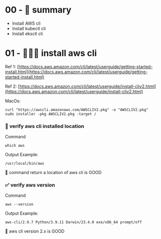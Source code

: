 # 00 - 🥰 summary

- Install AWS cli
- Install kubectl cli
- Install eksctl cli

# 01 - 👷🏻‍♂️ install aws cli

Ref 1:
[https://docs.aws.amazon.com/cli/latest/userguide/getting-started-install.html](https://docs.aws.amazon.com/cli/latest/userguide/getting-started-install.html)

Ref 2:
[https://docs.aws.amazon.com/cli/latest/userguide/install-cliv2.html](https://docs.aws.amazon.com/cli/latest/userguide/install-cliv2.html)

MacOs:

```
curl "https://awscli.amazonaws.com/AWSCLIV2.pkg" -o "AWSCLIV2.pkg"
sudo installer -pkg AWSCLIV2.pkg -target /
```

### 🚓 verify aws cli installed location

Command

```
which aws
```

Output Example:

```
/usr/local/bin/aws
```

🩵 command return a location of aws cli is GOOD

### ✅ verify aws version

Command

```
aws --version
```

Output Example:

```
aws-cli/2.9.7 Python/3.9.11 Darwin/23.4.0 exe/x86_64 prompt/off
```

🩵 aws cli version 2.x is GOOD
